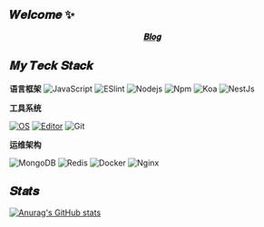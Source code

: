 
##  𝑾𝒆𝒍𝒄𝒐𝒎𝒆 ✨


<p align="center">
  <strong><a href="https://qiuxiaori.xlog.app/">𝑩𝒍𝒐𝒈</a></strong>
</p>

## 𝑴𝒚 𝑻𝒆𝒄𝒌 𝑺𝒕𝒂𝒄𝒌



**语言框架** ![JavaScript](https://img.shields.io/badge/-JavaScript-%23F7DF1C?style=flat-square&logo=javascript&logoColor=000000&labelColor=%23F7DF1C&color=%23FFCE5A)
![ESlint](https://img.shields.io/badge/-ESLint-%234B32C3?style=flat-square&logo=eslint)
![Nodejs](https://img.shields.io/badge/-Nodejs-43853d?style=flat-square&logo=Node.js&logoColor=white)
![Npm](https://img.shields.io/badge/-NPM-CB3837?style=flat-square&logo=npm&logoColor=white)
![Koa](https://img.shields.io/badge/-Koa-lightgrey?style=flat-square&logo=koa&logoColor=white)
![NestJs](https://img.shields.io/badge/-NestJs-CE3951?style=flat-square&logo=nestjs&logoColor=white)

**工具系统**

[![OS](https://img.shields.io/badge/OS-macOS-informational?style=flat&logo=apple&logoColor=white)](https://en.wikipedia.org/wiki/MacOS)
[![Editor](https://img.shields.io/badge/Editor-VSCode-blue?style=flat&logo=visual-studio-code&logoColor=white)](https://code.visualstudio.com/)
![Git](https://img.shields.io/badge/-Git-%23F05032?style=flat-square&logo=git&logoColor=%23ffffff)

**运维架构**

![MongoDB](https://img.shields.io/badge/-MongoDB-13aa52?style=flat-square&logo=mongodb&logoColor=white)
![Redis](https://img.shields.io/badge/-Redis-963029?style=flat-square&logo=redis&logoColor=white)
![Docker](https://img.shields.io/badge/-Docker-46a2f1?style=flat-square&logo=docker&logoColor=white)
![Nginx](https://img.shields.io/badge/-Nginx-43972A?style=flat-square&logo=nginx&logoColor=white)


## 𝑺𝒕𝒂𝒕𝒔

<!-- [![Anurag's GitHub stats](https://github-readme-stats.vercel.app/api?username=qiuxiaori&show_icons=true&theme=monokai)](https://github.com/anuraghazra/github-readme-stats)
[![Anurag's GitHub stats](https://github-readme-stats.vercel.app/api?username=qiuxiaori&show_icons=true&theme=dark)](https://github.com/anuraghazra/github-readme-stats)
[![Anurag's GitHub stats](https://github-readme-stats.vercel.app/api?username=qiuxiaori&show_icons=true&theme=radical)](https://github.com/anuraghazra/github-readme-stats)
[![Anurag's GitHub stats](https://github-readme-stats.vercel.app/api?username=qiuxiaori&show_icons=true&theme=merko)](https://github.com/anuraghazra/github-readme-stats) -->
[![Anurag's GitHub stats](https://github-readme-stats.vercel.app/api?username=qiuxiaori&show_icons=true&theme=gruvbox)](https://github.com/anuraghazra/github-readme-stats)
<!-- [![Anurag's GitHub stats](https://github-readme-stats.vercel.app/api?username=qiuxiaori&show_icons=true&theme=tokyonight)](https://github.com/anuraghazra/github-readme-stats) -->
<!-- [![Anurag's GitHub stats](https://github-readme-stats.vercel.app/api?username=qiuxiaori&show_icons=true&theme=onedark)](https://github.com/anuraghazra/github-readme-stats) -->
<!-- [![Anurag's GitHub stats](https://github-readme-stats.vercel.app/api?username=qiuxiaori&show_icons=true&theme=cobalt)](https://github.com/anuraghazra/github-readme-stats)
[![Anurag's GitHub stats](https://github-readme-stats.vercel.app/api?username=qiuxiaori&show_icons=true&theme=synthwave)](https://github.com/anuraghazra/github-readme-stats)
[![Anurag's GitHub stats](https://github-readme-stats.vercel.app/api?username=qiuxiaori&show_icons=true&theme=highcontrast)](https://github.com/anuraghazra/github-readme-stats)
[![Anurag's GitHub stats](https://github-readme-stats.vercel.app/api?username=qiuxiaori&show_icons=true&theme=dracula)](https://github.com/anuraghazra/github-readme-stats) -->


